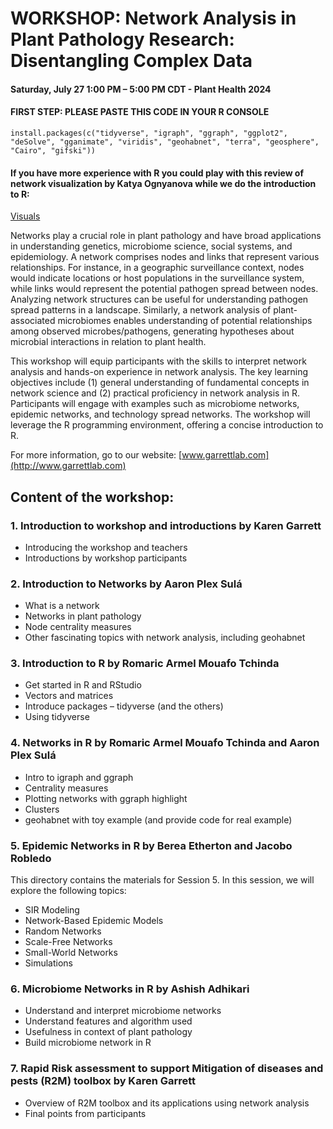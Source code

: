 ﻿# WORKSHOP: Network Analysis in Plant Pathology Research: Disentangling Complex Data
#### Saturday, July 27 1:00 PM – 5:00 PM CDT - Plant Health 2024
#### FIRST STEP: PLEASE PASTE THIS CODE IN YOUR R CONSOLE

```
install.packages(c("tidyverse", "igraph", "ggraph", "ggplot2", "deSolve", "gganimate", "viridis", "geohabnet", "terra", "geosphere", "Cairo", "gifski"))
```

#### If you have more experience with R you could play with this review of network visualization by Katya Ognyanova while we do the introduction to R:
[Visuals](https://kateto.net/network-visualization)


Networks play a crucial role in plant pathology and have broad applications in understanding genetics, microbiome science, social systems, and epidemiology. A network comprises nodes and links that represent various relationships. For instance, in a geographic surveillance context, nodes would indicate locations or host populations in the surveillance system, while links would represent the potential pathogen spread between nodes. Analyzing network structures can be useful for understanding pathogen spread patterns in a landscape. Similarly, a network analysis of plant-associated microbiomes enables understanding of potential relationships among observed microbes/pathogens, generating hypotheses about microbial interactions in relation to plant health. 

This workshop will equip participants with the skills to interpret network analysis and hands-on experience in network analysis. The key learning objectives include (1) general understanding of fundamental concepts in network science and (2) practical proficiency in network analysis in R. Participants will engage with examples such as microbiome networks, epidemic networks, and technology spread networks. The workshop will leverage the R programming environment, offering a concise introduction to R. 

For more information, go to our website: [www.garrettlab.com](http://www.garrettlab.com)

## Content of the workshop:
### 1. Introduction to workshop and introductions by Karen Garrett

- Introducing the workshop and teachers 
- Introductions by workshop participants

### 2. Introduction to Networks by Aaron Plex Sulá

 -  What is a network
 -	Networks in plant pathology
 -	Node centrality measures
 -	Other fascinating topics with network analysis, including geohabnet


### 3. Introduction to R by Romaric Armel Mouafo Tchinda

- Get started in R and RStudio
- Vectors and matrices
- Introduce packages – tidyverse (and the others)
- Using tidyverse

### 4. Networks in R by Romaric Armel Mouafo Tchinda and Aaron Plex Sulá

- Intro to igraph and ggraph
- Centrality measures
- Plotting networks with ggraph highlight
- Clusters
- geohabnet with toy example (and provide code for real example)

### 5. Epidemic Networks in R by Berea Etherton and Jacobo Robledo

This directory contains the materials for Session 5. In this session, we will explore the following topics:

- SIR Modeling
- Network-Based Epidemic Models
- Random Networks
- Scale-Free Networks
- Small-World Networks
- Simulations



### 6. Microbiome Networks in R by Ashish Adhikari

- Understand and interpret microbiome networks
- Understand features and algorithm used
- Usefulness in context of plant pathology
- Build microbiome network in R



### 7. Rapid Risk assessment to support Mitigation of diseases and pests (R2M) toolbox by Karen Garrett

- Overview of R2M toolbox and its applications using network analysis
- Final points from participants
